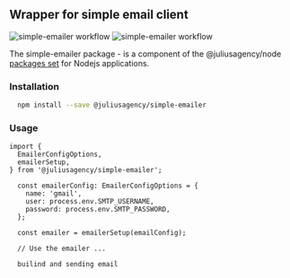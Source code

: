 ## Wrapper for simple email client
![simple-emailer workflow](https://github.com/juliusagency/jla-node-monorepo/actions/workflows/simple-emailer-test.yaml/badge.svg)
![simple-emailer workflow](https://github.com/juliusagency/jla-node-monorepo/actions/workflows/simple-emailer-github.yaml/badge.svg)

The simple-emailer package - is a component of the @juliusagency/node [packages set](https://github.com/JuliusAgency/node-packages-set) for Nodejs applications.  

### Installation
```bash
  npm install --save @juliusagency/simple-emailer
```

### Usage 
```
import {
  EmailerConfigOptions,
  emailerSetup,
} from '@juliusagency/simple-emailer';

  const emailerConfig: EmailerConfigOptions = {
    name: 'gmail',
    user: process.env.SMTP_USERNAME,
    password: process.env.SMTP_PASSWORD,
  };

  const emailer = emailerSetup(emailConfig);

  // Use the emailer ...

  builind and sending email
```

